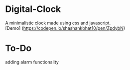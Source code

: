 # Digital-Clock

A minimalistic clock made using css and javascript. <br/>
[Demo] (https://codepen.io/shashankbhat10/pen/ZpdybN)

# To-Do

adding alarm functionality

